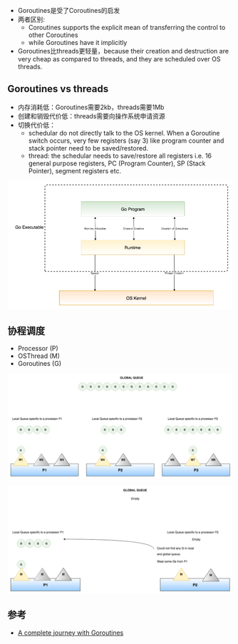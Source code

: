 - Goroutines是受了Coroutines的启发
- 两者区别:
  - Coroutines supports the explicit mean of transferring the control to other Coroutines
  - while Goroutines have it implicitly
- Goroutines比threads更轻量，because their creation and destruction are very cheap as compared to threads, and they are scheduled over OS threads.

## Goroutines vs threads

- 内存消耗低：Goroutines需要2kb，threads需要1Mb
- 创建和销毁代价低：threads需要向操作系统申请资源
- 切换代价低：
  - schedular do not directly talk to the OS kernel. When a Goroutine switch occurs, very few registers (say 3) like program counter and stack pointer need to be saved/restored.
  - thread: the schedular needs to save/restore all registers i.e. 16 general purpose registers, PC (Program Counter), SP (Stack Pointer), segment registers etc.

![](/static/images/2107/p001.png)

## 协程调度

- Processor (P)
- OSThread (M)
- Goroutines (G)

![](/static/images/2107/p002.png)

![](/static/images/2107/p003.png)

## 参考

- [A complete journey with Goroutines](https://riteeksrivastava.medium.com/a-complete-journey-with-goroutines-8472630c7f5c)
